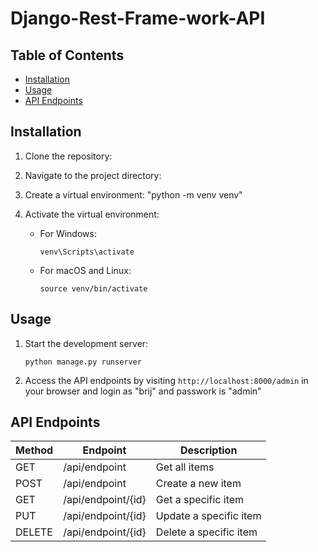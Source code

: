# Django-Rest-Frame-work-API

## Table of Contents

- [Installation](#installation)
- [Usage](#usage)
- [API Endpoints](#api-endpoints)

## Installation

1. Clone the repository:
2. Navigate to the project directory:
3. Create a virtual environment: "python -m venv venv"
4. Activate the virtual environment:

   - For Windows:

     ```shell
     venv\Scripts\activate
     ```

   - For macOS and Linux:

     ```shell
     source venv/bin/activate
     ```

## Usage

1. Start the development server:

   ```shell
   python manage.py runserver
   ```

2. Access the API endpoints by visiting `http://localhost:8000/admin` in your browser and login as "brij" and passwork is "admin"

## API Endpoints

| Method | Endpoint      | Description            |
| ------ | ------------- | ---------------------- |
| GET    | /api/endpoint | Get all items          |
| POST   | /api/endpoint | Create a new item      |
| GET    | /api/endpoint/{id} | Get a specific item |
| PUT    | /api/endpoint/{id} | Update a specific item |
| DELETE | /api/endpoint/{id} | Delete a specific item |


